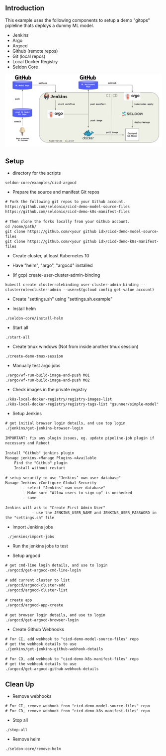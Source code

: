 ## Introduction

This example uses the following components to setup a demo "gitops" pipleline thats deploys a dummy ML model.

* Jenkins
* Argo
* Argocd
* Github (remote repos)
* Git (local repos)
* Local Docker Registry
* Seldon Core

![alt text](https://raw.githubusercontent.com/SeldonIO/seldon-core/master/examples/cicd-argocd/cicd-demo.png "Seldon Code CICD demo")

## Setup

* directory for the scripts
```
seldon-core/examples/cicd-argocd
```
* Prepare the source and manifest Git repos
```
# Fork the following git repos to your Github account.
https://github.com/seldonio/cicd-demo-model-source-files
https://github.com/seldonio/cicd-demo-k8s-manifest-files

# Then clone the forks locally from your Github account.
cd /some/path/
git clone https://github.com/<your github id>/cicd-demo-model-source-files
git clone https://github.com/<your github id>/cicd-demo-k8s-manifest-files
```
* Create cluster, at least Kubernetes 10

* Have "helm", "argo", "argocd" installed

* (if gcp) create-user-cluster-admin-binding
```
kubectl create clusterrolebinding user-cluster-admin-binding --clusterrole=cluster-admin --user=$(gcloud config get-value account)
```
* Create "settings.sh" using "settings.sh.example"

* Install helm
```
./seldon-core/install-helm
```
* Start all
```
./start-all
```
* Create tmux windows (Not from inside another tmux session)
```
./create-demo-tmux-session
```
* Manually test argo jobs
```
./argo/wf-run-build-image-and-push M01
./argo/wf-run-build-image-and-push M02
```
* Check images in the private registry
```
./k8s-local-docker-registry/registry-images-list
./k8s-local-docker-registry/registry-tags-list "gsunner/simple-model"
```
* Setup Jenkins
```
# get initial browser login details, and use top login
./jenkins/get-jenkins-browser-login

IMPORTANT: fix any plugin issues, eg. update pipeline-job plugin if necessary and Reboot

Install "Github" jenkins plugin
Manage jenkins->Manage Plugins->Available
    Find the "Github" plugin
    Install without restart

# setup security to use "Jenkins’ own user database"
Manage Jenkins->Configure Global Security
        - select "Jenkins’ own user database"
        - Make sure "Allow users to sign up" is unchecked
        - save

Jenkins will ask to "Create First Admin User"
            - use the JENKINS_USER_NAME and JENKINS_USER_PASSWORD in the "settings.sh" file
```
* Import Jenkins jobs
```
 ./jenkins/import-jobs
```
* Run the jenkins jobs to test

* Setup argocd
```
# get cmd-line login details, and use to login
./argocd/get-argocd-cmd-line-login

# add current cluster to list
./argocd/argocd-cluster-add
./argocd/argocd-cluster-list

# create app
./argocd/argocd-app-create

# get browser login details, and use to login
./argocd/get-argocd-browser-login
```
* Create Github Webhooks
```
# For CI, add webhook to "cicd-demo-model-source-files" repo
# get the webhook details to use
./jenkins/get-jenkins-github-webhook-details

# For CD, add webhook to "cicd-demo-k8s-manifest-files" repo
# get the webhook details to use
./argocd/get-argocd-github-webhook-details
```


## Clean Up

* Remove webhooks
```
# For CI, remove webhook from "cicd-demo-model-source-files" repo
# For CD, remove webhook from "cicd-demo-k8s-manifest-files" repo
```
* Stop all
```
./stop-all
```
* Remove helm
```
./seldon-core/remove-helm
```

